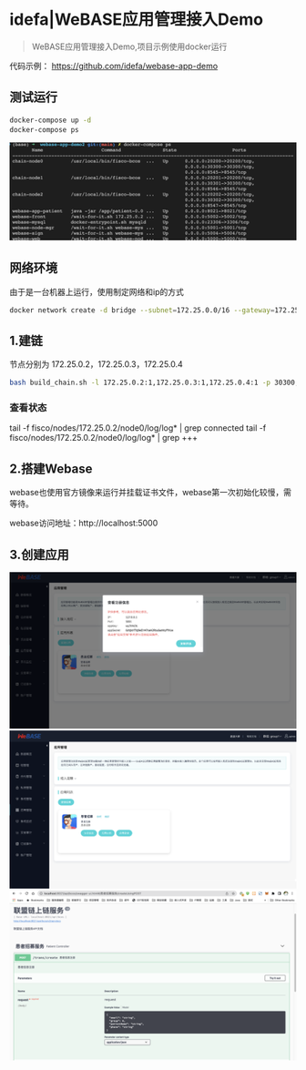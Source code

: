 # idefa|WeBASE应用管理接入Demo

> WeBASE应用管理接入Demo,项目示例使用docker运行

代码示例： https://github.com/idefa/webase-app-demo

## 测试运行
```bash
docker-compose up -d
docker-compose ps
```
![avatar](https://github.com/idefa/webase-app-demo/blob/main/img/0.png)

## 网络环境
由于是一台机器上运行，使用制定网络和ip的方式
```bash
docker network create -d bridge --subnet=172.25.0.0/16 --gateway=172.25.0.1 web_network
```
## 1.建链
节点分别为  172.25.0.2，172.25.0.3，172.25.0.4
```bash
bash build_chain.sh -l 172.25.0.2:1,172.25.0.3:1,172.25.0.4:1 -p 30300,20200,8545
```
### 查看状态
tail -f fisco/nodes/172.25.0.2/node0/log/log*  | grep connected
tail -f fisco/nodes/172.25.0.2/node0/log/log*  | grep +++


## 2.搭建Webase
webase也使用官方镜像来运行并挂载证书文件，webase第一次初始化较慢，需等待。

webase访问地址：http://localhost:5000

## 3.创建应用
![avatar](https://github.com/idefa/webase-app-demo/blob/main/img/1.png)
![avatar](https://github.com/idefa/webase-app-demo/blob/main/img/2.png)
![avatar](https://github.com/idefa/webase-app-demo/blob/main/img/3.png)





